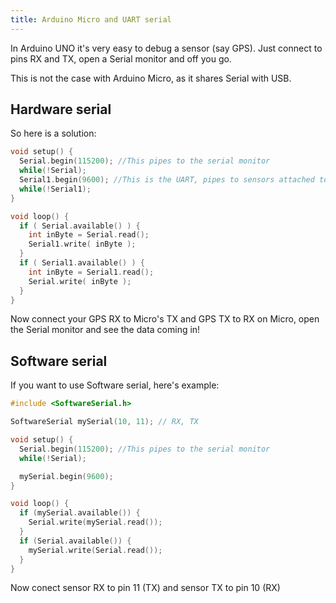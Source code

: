 ```yaml
---
title: Arduino Micro and UART serial
---
```


In Arduino UNO it's very easy to debug a sensor (say GPS). Just connect to pins RX and TX, open a Serial monitor and off you go. 

This is not the case with Arduino Micro, as it shares Serial with USB.

## Hardware serial

So here is a solution:

``` c
void setup() {
  Serial.begin(115200); //This pipes to the serial monitor
  while(!Serial);
  Serial1.begin(9600); //This is the UART, pipes to sensors attached to board
  while(!Serial1);
}

void loop() {
  if ( Serial.available() ) {
    int inByte = Serial.read();
    Serial1.write( inByte );
  }
  if ( Serial1.available() ) {
    int inByte = Serial1.read();
    Serial.write( inByte );  
  }
}
```

Now connect your GPS RX to Micro's TX and GPS TX to RX on Micro, open the Serial monitor and see the data coming in!

## Software serial

If you want to use Software serial, here's example:

``` c
#include <SoftwareSerial.h>

SoftwareSerial mySerial(10, 11); // RX, TX

void setup() {
  Serial.begin(115200); //This pipes to the serial monitor
  while(!Serial);

  mySerial.begin(9600);   
}

void loop() {
  if (mySerial.available()) {
    Serial.write(mySerial.read());
  }
  if (Serial.available()) {
    mySerial.write(Serial.read());
  }
}
```

Now conect sensor RX to pin 11 (TX) and sensor TX to pin 10 (RX)
